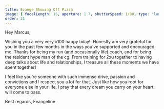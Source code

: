 ```yaml
---
title: Evange Showing Off Pizza
image: { focalLength: 15, aperture: 1.7, shutterSpeed: 1/80, type: "landscape" }
order: 21
---
```


Hey Marcus,

Wishing you a very very x100 happy bday!! Honestly am very grateful for you in the past few months in the ways you’ve supported and encouraged me. Thanks for being my run (and occasionally life) coach, and for being the resident hype man of the cg. From training for 2xu together to having deep talks about life and relationships, I treasure all these moments we have spent together!

I feel like you’re someone with such immense drive, passion and convictions and I respect you a lot for that. Just like how you root for everyone else in your life, I pray that every dream you carry on your heart will come to pass.

Best regards,
Evangeline
